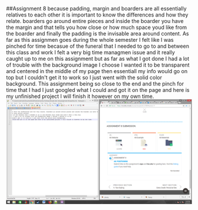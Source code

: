 ##Assignment 8
because padding, margin and boarders are all essentially relatives to each other it is important to know the differences and how they relate. boarders go around entire pieces and inside the boarder you have the margin and that tells 
you how close or how much space youd like from the boarder and finally the padding is the invisable area around content.
As far as this assignmen goes during the whole semester I felt like I was pinched for time becasue of the funeral that I needed to go to and between this class and work I felt a very big 
time managmen issue and it really caught up to me on this assignment but as far as what I got done I had a lot of trouble with the background image I choose I wanted it to be 
transparent and centered in the middle of my page then essentiall my info would go on top but I couldn't get it to work so I just went with the solid color background.
This assignment being so close to the end and the pinch for time that I had I just googled what I could and got it on the page and here is my unfinished project I will finish it however on my own time.
<img src=".\images\screen.png"/>

